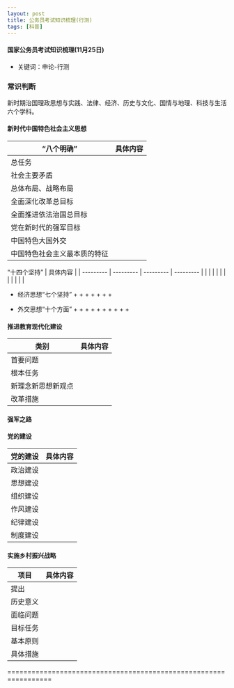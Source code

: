 ```yaml
---
layout: post
title: 公务员考试知识梳理(行测)
tags: [科普]
---
```

#### 国家公务员考试知识梳理(11月25日)

* 关键词：申论-行测

### 常识判断

新时期治国理政思想与实践、法律、经济、历史与文化、国情与地理、科技与生活六个学科。

#### 新时代中国特色社会主义思想

“八个明确”  | 具体内容
--------- | ---------
总任务  |
社会主要矛盾  |
总体布局、战略布局  |
全面深化改革总目标  |
全面推进依法治国总目标  |
党在新时代的强军目标  |
中国特色大国外交  |
中国特色社会主义最本质的特征  |

“十四个坚持”  | 具体内容  |   |
--------- | --------- | --------- | ---------
  |   |   |
  |   |   |
  |   |   |
  |   |   |

+ 经济思想“七个坚持”
    +
    +
    +
    +
    +
    +
    +

+ 外交思想“十个方面”
    +
    +
    +
    +
    +
    +
    +
    +
    +
    +

#### 推进教育现代化建设

类别  | 具体内容
--------- | ---------
首要问题  |
根本任务  |
新理念新思想新观点  |
改革措施  |

#### 强军之路

#### 党的建设

党的建设  | 具体内容
--------- | ---------
政治建设  |
思想建设  |
组织建设  |
作风建设  |
纪律建设  |
制度建设  |

#### 实施乡村振兴战略

项目  | 具体内容
--------- | ---------
提出  |
历史意义  |
面临问题  |
目标任务  |
基本原则  |
具体措施  |

=================================================================



























